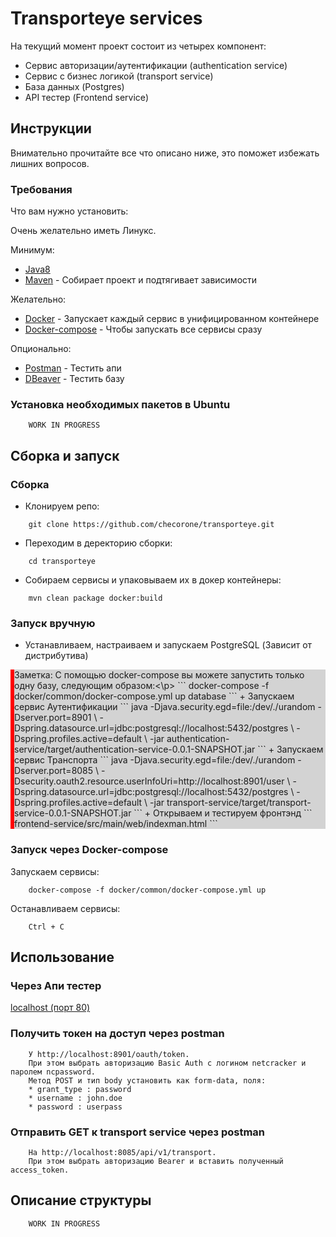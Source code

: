 # Transporteye services 

На текущий момент проект состоит из четырех компонент:
* Сервис авторизации/аутентификации (authentication service)
* Сервис с бизнес логикой (transport service)
* База данных (Postgres)
* API тестер (Frontend service)

## Инструкции

Внимательно прочитайте все что описано ниже, это поможет избежать лишних вопросов.

### Требования

Что вам нужно установить:

Очень желательно иметь Линукс.

Минимум:
* [Java8](https://java.com/ru/download/)
* [Maven](https://maven.apache.org/) - Собирает проект и подтягивает зависимости

Желательно:
* [Docker](https://www.docker.com/) - Запускает каждый сервис в унифицированном контейнере 
* [Docker-compose](https://docs.docker.com/compose/install/) - Чтобы запускать все сервисы сразу

Опционально:
* [Postman](https://www.getpostman.com/) - Тестить апи
* [DBeaver](https://dbeaver.io/) - Тестить базу

### Установка необходимых пакетов в Ubuntu

```
    WORK IN PROGRESS
```

## Сборка и запуск

### Сборка

+ Клонируем репо:
```
    git clone https://github.com/checorone/transporteye.git
```

+ Переходим в деректорию сборки:
```
    cd transporteye
```

+ Собираем сервисы и упаковываем их в докер контейнеры:
```
    mvn clean package docker:build
```
### Запуск вручную

+ Устанавливаем, настраиваем и запускаем PostgreSQL (Зависит от дистрибутива)
<p style="border-left: 6px solid red; background-color: lightgrey;">Заметка: С помощью docker-compose вы можете запустить только одну базу, следующим образом:<\p>
```
    docker-compose -f docker/common/docker-compose.yml up database
```
+ Запускаем сервис Аутентификации
```
java -Djava.security.egd=file:/dev/./urandom -Dserver.port=8901         \ 
    -Dspring.datasource.url=jdbc:postgresql://localhost:5432/postgres   \
    -Dspring.profiles.active=default                                    \
    -jar authentication-service/target/authentication-service-0.0.1-SNAPSHOT.jar
```
+ Запускаем сервис Транспорта
```
java -Djava.security.egd=file:/dev/./urandom -Dserver.port=8085 \
    -Dsecurity.oauth2.resource.userInfoUri=http://localhost:8901/user \
    -Dspring.datasource.url=jdbc:postgresql://localhost:5432/postgres \
    -Dspring.profiles.active=default \
    -jar transport-service/target/transport-service-0.0.1-SNAPSHOT.jar
```
+ Открываем и тестируем фронтэнд
```
    frontend-service/src/main/web/indexman.html
```

### Запуск через Docker-compose

Запускаем сервисы:

```
    docker-compose -f docker/common/docker-compose.yml up
```

Останавливаем сервисы:

```
    Ctrl + C
```

## Использование

### Через Апи тестер

[localhost (порт 80)](http://localhost)

### Получить токен на доступ через postman
```
    У http://localhost:8901/oauth/token. 
    При этом выбрать авторизацию Basic Auth c логином netcracker и паролем ncpassword. 
    Метод POST и тип body установить как form-data, поля:
    * grant_type : password
    * username : john.doe
    * password : userpass
```

### Отправить GET к transport service через postman
```
    На http://localhost:8085/api/v1/transport. 
    При этом выбрать авторизацию Bearer и вставить полученный access_token.
```

## Описание структуры

```
    WORK IN PROGRESS
```
